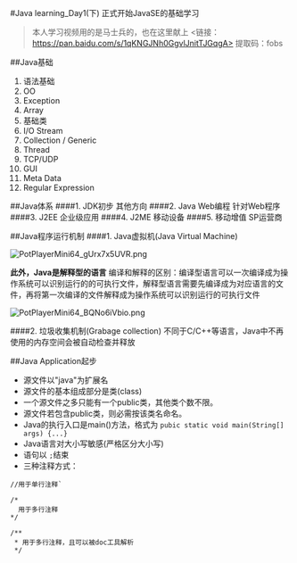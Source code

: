 #Java learning_Day1(下)
正式开始JavaSE的基础学习
>本人学习视频用的是马士兵的，也在这里献上
><链接：https://pan.baidu.com/s/1qKNGJNh0GgvlJnitTJGqgA>
提取码：fobs

##Java基础
1. 语法基础
2. OO
3. Exception
4. Array
5. 基础类
6. I/O Stream
7. Collection / Generic
8. Thread
9. TCP/UDP
10. GUI
11. Meta Data
12. Regular Expression

##Java体系
####1. JDK初步
其他方向
####2. Java Web编程
针对Web程序
####3. J2EE
企业级应用
####4. J2ME
移动设备
####5. 移动增值
SP运营商

##Java程序运行机制
####1. Java虚拟机(Java Virtual Machine)

![PotPlayerMini64_gUrx7x5UVR.png](https://i.loli.net/2020/03/02/3h5UoxksAtIJzwV.png)

**此外，Java是解释型的语言**
编译和解释的区别：编译型语言可以一次编译成为操作系统可以识别运行的的可执行文件，解释型语言需要先编译成为对应语言的文件，再将第一次编译的文件解释成为操作系统可以识别运行的可执行文件

![PotPlayerMini64_BQNo6iVbio.png](https://i.loli.net/2020/03/02/BacpLzToECVY1Au.png)

####2. 垃圾收集机制(Grabage collection)
不同于C/C++等语言，Java中不再使用的内存空间会被自动检查并释放

##Java Application起步
- 源文件以"java"为扩展名
- 源文件的基本组成部分是类(class)
- 一个源文件之多只能有一个public类，其他类个数不限。
- 源文件若包含public类，则必需按该类名命名。
- Java的执行入口是main()方法，格式为 `pubic static void main(String[] args) {...}`
- Java语言对大小写敏感(严格区分大小写)
- 语句以 `;`结束
- 三种注释方式：

```
//用于单行注释`

/*
  用于多行注释
*/

/**
 * 用于多行注释，且可以被doc工具解析
 */
```